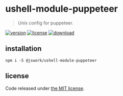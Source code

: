 # ushell-module-puppeteer
> Unix config for puppeteer.

[![version][version-image]][version-url]
[![license][license-image]][license-url]
[![download][download-image]][download-url]

## installation
```shell
npm i -S @jswork/ushell-module-puppeteer
```

## license
Code released under [the MIT license](https://github.com/afeiship/ushell-module-puppeteer/blob/master/LICENSE.txt).

[version-image]: https://img.shields.io/npm/v/@jswork/ushell-module-puppeteer
[version-url]: https://npmjs.org/package/@jswork/ushell-module-puppeteer

[license-image]: https://img.shields.io/npm/l/@jswork/ushell-module-puppeteer
[license-url]: https://github.com/afeiship/ushell-module-puppeteer/blob/master/LICENSE.txt

[download-image]: https://img.shields.io/npm/dm/@jswork/ushell-module-puppeteer
[download-url]: https://www.npmjs.com/package/@jswork/ushell-module-puppeteer
